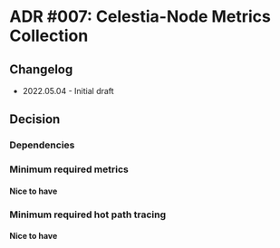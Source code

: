 # ADR #007: Celestia-Node Metrics Collection 

## Changelog
- 2022.05.04 - Initial draft

## Decision

### Dependencies
### Minimum required metrics
#### Nice to have
### Minimum required hot path tracing
#### Nice to have


